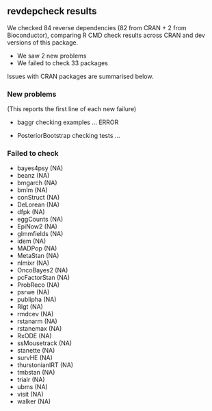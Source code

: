 ## revdepcheck results

We checked 84 reverse dependencies (82 from CRAN + 2 from Bioconductor), comparing R CMD check results across CRAN and dev versions of this package.

 * We saw 2 new problems
 * We failed to check 33 packages

Issues with CRAN packages are summarised below.

### New problems
(This reports the first line of each new failure)

* baggr
  checking examples ... ERROR

* PosteriorBootstrap
  checking tests ...

### Failed to check

* bayes4psy      (NA)
* beanz          (NA)
* bmgarch        (NA)
* bmlm           (NA)
* conStruct      (NA)
* DeLorean       (NA)
* dfpk           (NA)
* eggCounts      (NA)
* EpiNow2        (NA)
* glmmfields     (NA)
* idem           (NA)
* MADPop         (NA)
* MetaStan       (NA)
* nlmixr         (NA)
* OncoBayes2     (NA)
* pcFactorStan   (NA)
* ProbReco       (NA)
* psrwe          (NA)
* publipha       (NA)
* Rlgt           (NA)
* rmdcev         (NA)
* rstanarm       (NA)
* rstanemax      (NA)
* RxODE          (NA)
* ssMousetrack   (NA)
* stanette       (NA)
* survHE         (NA)
* thurstonianIRT (NA)
* tmbstan        (NA)
* trialr         (NA)
* ubms           (NA)
* visit          (NA)
* walker         (NA)
